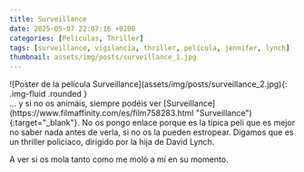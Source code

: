 ```yaml
---
title: Surveillance
date: 2025-05-07 22:07:16 +0200
categories: [Peliculas, Thriller]
tags: [surveillance, vigilancia, thriller, película, jennifer, lynch]
thumbnail: assets/img/posts/surveillance_1.jpg
---
```


<div class="row mb-4">
  <div class="col-md-5" markdown="1">
![Poster de la película Surveillance](assets/img/posts/surveillance_2.jpg){: .img-fluid .rounded }
  </div>
  <div class="col-md-7" markdown="1">
... y si no os animáis, siempre podéis ver [Surveillance](https://www.filmaffinity.com/es/film758283.html "Surveillance"){:target="_blank"}. No os pongo enlace porque es la típica peli que es mejor no saber nada antes de verla, si no os la pueden estropear. Digamos que es un thriller policiaco, dirigido por la hija de David Lynch.

A ver si os mola tanto como me moló a mí en su momento.
  </div>
</div>
